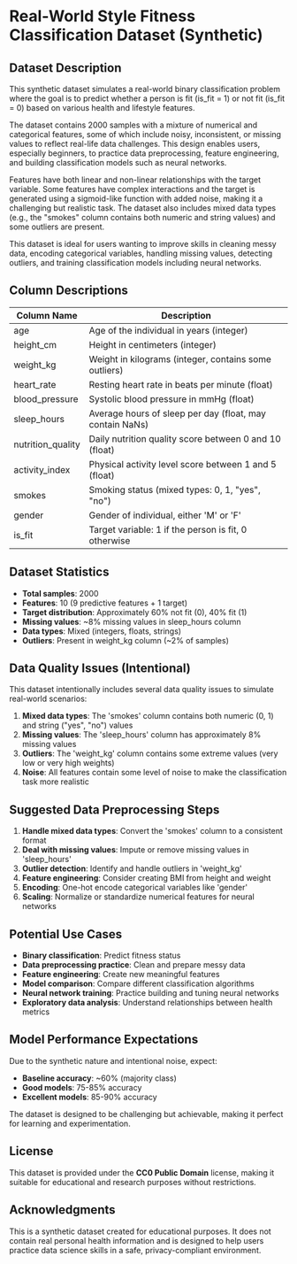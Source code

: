 # Real-World Style Fitness Classification Dataset (Synthetic)

## Dataset Description

This synthetic dataset simulates a real-world binary classification problem where the goal is to predict whether a person is fit (is_fit = 1) or not fit (is_fit = 0) based on various health and lifestyle features.

The dataset contains 2000 samples with a mixture of numerical and categorical features, some of which include noisy, inconsistent, or missing values to reflect real-life data challenges. This design enables users, especially beginners, to practice data preprocessing, feature engineering, and building classification models such as neural networks.

Features have both linear and non-linear relationships with the target variable. Some features have complex interactions and the target is generated using a sigmoid-like function with added noise, making it a challenging but realistic task. The dataset also includes mixed data types (e.g., the "smokes" column contains both numeric and string values) and some outliers are present.

This dataset is ideal for users wanting to improve skills in cleaning messy data, encoding categorical variables, handling missing values, detecting outliers, and training classification models including neural networks.

## Column Descriptions

| Column Name | Description |
|-------------|-------------|
| age | Age of the individual in years (integer) |
| height_cm | Height in centimeters (integer) |
| weight_kg | Weight in kilograms (integer, contains some outliers) |
| heart_rate | Resting heart rate in beats per minute (float) |
| blood_pressure | Systolic blood pressure in mmHg (float) |
| sleep_hours | Average hours of sleep per day (float, may contain NaNs) |
| nutrition_quality | Daily nutrition quality score between 0 and 10 (float) |
| activity_index | Physical activity level score between 1 and 5 (float) |
| smokes | Smoking status (mixed types: 0, 1, "yes", "no") |
| gender | Gender of individual, either 'M' or 'F' |
| is_fit | Target variable: 1 if the person is fit, 0 otherwise |

## Dataset Statistics

- **Total samples**: 2000
- **Features**: 10 (9 predictive features + 1 target)
- **Target distribution**: Approximately 60% not fit (0), 40% fit (1)
- **Missing values**: ~8% missing values in sleep_hours column
- **Data types**: Mixed (integers, floats, strings)
- **Outliers**: Present in weight_kg column (~2% of samples)

## Data Quality Issues (Intentional)

This dataset intentionally includes several data quality issues to simulate real-world scenarios:

1. **Mixed data types**: The 'smokes' column contains both numeric (0, 1) and string ("yes", "no") values
2. **Missing values**: The 'sleep_hours' column has approximately 8% missing values
3. **Outliers**: The 'weight_kg' column contains some extreme values (very low or very high weights)
4. **Noise**: All features contain some level of noise to make the classification task more realistic

## Suggested Data Preprocessing Steps

1. **Handle mixed data types**: Convert the 'smokes' column to a consistent format
2. **Deal with missing values**: Impute or remove missing values in 'sleep_hours'
3. **Outlier detection**: Identify and handle outliers in 'weight_kg'
4. **Feature engineering**: Consider creating BMI from height and weight
5. **Encoding**: One-hot encode categorical variables like 'gender'
6. **Scaling**: Normalize or standardize numerical features for neural networks

## Potential Use Cases

- **Binary classification**: Predict fitness status
- **Data preprocessing practice**: Clean and prepare messy data
- **Feature engineering**: Create new meaningful features
- **Model comparison**: Compare different classification algorithms
- **Neural network training**: Practice building and tuning neural networks
- **Exploratory data analysis**: Understand relationships between health metrics

## Model Performance Expectations

Due to the synthetic nature and intentional noise, expect:
- **Baseline accuracy**: ~60% (majority class)
- **Good models**: 75-85% accuracy
- **Excellent models**: 85-90% accuracy

The dataset is designed to be challenging but achievable, making it perfect for learning and experimentation.

## License

This dataset is provided under the **CC0 Public Domain** license, making it suitable for educational and research purposes without restrictions.

## Acknowledgments

This is a synthetic dataset created for educational purposes. It does not contain real personal health information and is designed to help users practice data science skills in a safe, privacy-compliant environment.

